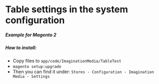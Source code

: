 # Table settings in the system configuration
##### Example for Magento 2

##### How to install:
* Copy files to `app/code/ImaginationMedia/TableTest`
* `magento setup:upgrade`
* Then you can find it under:
`Stores - Configuration - Imagination Media - Settings`
